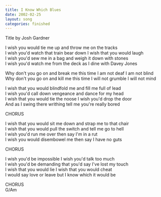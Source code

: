 ```yaml
---
title: I Know Which Blues
date: 2002-02-25
layout: song
categories: finished
---
```

<div class="notes">Title by Josh Gardner</div>

I wish you would tie me up and throw me on the tracks  
I wish you'd watch that train bear down I wish that you would laugh  
I wish you'd sew me in a bag and weigh it down with stones  
I wish you'd watch me from the deck as I dine with Davey Jones

<div class="chorus">Why don't you go on and break me this time  
I am not deaf I am not blind  
Why don't you go on and kill me this time  
I will not grumble I will not mind</div>

I wish that you would blindfold me and fill me full of lead  
I wish you'd call down vengeance and dance for my head  
I wish that you would tie the noose I wish you'd drop the door  
And as I swing there writhing tell me you're really bored

<div class="chorus">CHORUS</div>

I wish that you would sit me down and strap me to that chair  
I wish that you would pull the switch and tell me go to hell  
I wish you'd run me over then say I'm in a rut  
I wish you would disembowel me then say I have no guts

<div class="chorus">CHORUS</div>

I wish you'd be impossible I wish you'd talk too much  
I wish you'd be demanding that you'd say I've lost my touch  
I wish that you would lie I wish that you would cheat  
I would say love or leave but I know which it would be

<div class="chorus">CHORUS</div>

<div class="chords">G/Am</div>
